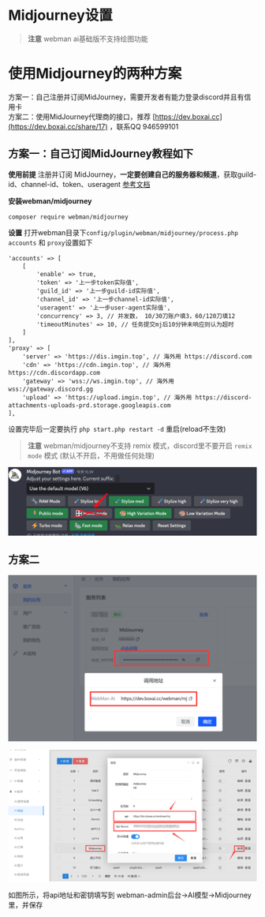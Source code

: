 # Midjourney设置

> **注意**
> webman ai基础版不支持绘图功能

# 使用Midjourney的两种方案
方案一：自己注册并订阅MidJourney，需要开发者有能力登录discord并且有信用卡  
方案二：使用MidJourney代理商的接口，推荐 [https://dev.boxai.cc](https://dev.boxai.cc/share/17) ，联系QQ 946599101  

## 方案一：自己订阅MidJourney教程如下

**使用前提**
注册并订阅 MidJourney，**一定要创建自己的服务器和频道**，获取guild-id、channel-id、token、useragent [参考文档](https://www.workerman.net/a/1654)

**安装webman/midjourney**

```shell
composer require webman/midjourney
```

**设置**
打开webman目录下`config/plugin/webman/midjourney/process.php` `accounts` 和 `proxy`设置如下
```
'accounts' => [
    [
        'enable' => true,
        'token' => '上一步token实际值',
        'guild_id' => '上一步guild-id实际值',
        'channel_id' => '上一步channel-id实际值',
        'useragent' => '上一步user-agent实际值',
        'concurrency' => 3, // 并发数， 10/30刀账户填3，60/120刀填12
        'timeoutMinutes' => 10, // 任务提交mj后10分钟未响应则认为超时
    ]
],
'proxy' => [
    'server' => 'https://dis.imgin.top', // 海外用 https://discord.com
    'cdn' => 'https://cdn.imgin.top', // 海外用 https://cdn.discordapp.com
    'gateway' => 'wss://ws.imgin.top', // 海外用 wss://gateway.discord.gg
    'upload' => 'https://upload.imgin.top', // 海外用 https://discord-attachments-uploads-prd.storage.googleapis.com
],
```

设置完毕后一定要执行 `php start.php restart -d` 重启(reload不生效)

> **注意**
> webman/midjourney不支持 remix 模式，discord里不要开启 `remix mode` 模式 (默认不开启，不用做任何处理)

![](../img/remix.png)


## 方案二
![](../img/boxai-1.png)

![](../img/boxai-2.png)

如图所示，将api地址和密钥填写到 webman-admin后台->AI模型->Midjourney 里，并保存




